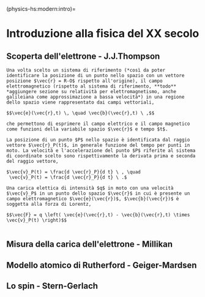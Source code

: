 (physics-hs:modern:intro)=
# Introduzione alla fisica del XX secolo

## Scoperta dell'elettrone - J.J.Thompson

```{exercise} Moto di una carica in un campo elettromagnetico uniforme stazionario
Una volta scelto un sistema di riferimento (*così da poter identificare la posizione di un punto nello spazio con un vettore posizione $\vec{r} = R-O$ rispetto all'origine), il campo elettromagnetico (rispetto al sistema di riferimento, **todo** *aggiungere sezione su relatività per elettromagnetismo, anche galileiana come approssimazione a bassa velocità*) in una regione dello spazio viene rappresentato dai campi vettoriali, 

$$\vec{e}(\vec{r},t) \, \quad \vec{b}(\vec{r},t) \ ,$$

che permettono di esprimere il campo elettrico e il campo magnetico come funzioni della variabile spazio $\vec{r}$ e tempo $t$.

La posizione di un punto $P$ nello spazio è identificata dal raggio vettore $\vec{r}_P(t)$, in generale funzione del tempo per punti in moto. La velocità e l'accelerazione del punto $P$ riferite al sistema di coordinate scelto sono rispettivamente la derivata prima e seconda del raggio vettore,

$\vec{v}_P(t) = \frac{d \vec{r}_P}{d t} \ , \quad
 \vec{v}_P(t) = \frac{d \vec{r}_P}{d t} \ .$

Una carica elettica di intensità $q$ in moto con una velocità $\vec{v}_P$ in un punto dello spazio $\vec{r}$ in cui è presente un campo elettromagnetico $\vec{e}(\vec{r})$, $\vec{b}(\vec{r})$ è soggetta alla forza di Lorentz,

$$\vec{F} = q \left( \vec{e}(\vec{r},t) - \vec{b}(\vec{r},t) \times \vec{v}_P(t) \right)$$


```


## Misura della carica dell'elettrone - Millikan

## Modello atomico di Rutherford - Geiger-Mardsen

## Lo spin - Stern-Gerlach




